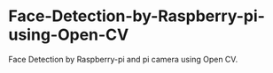 # Face-Detection-by-Raspberry-pi-using-Open-CV
Face Detection by Raspberry-pi and pi camera using Open CV.
